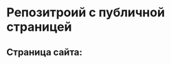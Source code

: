 # Репозитроий с публичной страницей
## Страница сайта:
<!-- Здесь будет ссылка на публичную страницу -->